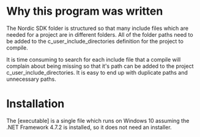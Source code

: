 # Why this program was written

The Nordic SDK folder is structured so that many include files which are needed for a project are in different folders. All of the folder paths need to be added to the c_user_include_directories definition for the project to compile. 

It is time consuming to search for each include file that a compile will complain about being missing so that it's path can be added to the project c_user_include_directories. It is easy to end up with duplicate paths and unnecessary paths.

 
# Installation
The [executable] is a single file which runs on Windows 10 assuming the .NET Framework 4.7.2 is installed, so it does not need an installer.  
